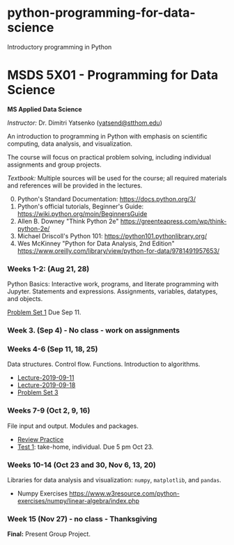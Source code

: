 # python-programming-for-data-science
Introductory programming in Python

# MSDS 5X01 - Programming for Data Science

**MS Applied Data Science**

*Instructor:* Dr. Dimitri Yatsenko (yatsend@stthom.edu)

An introduction to programming in Python with emphasis on scientific computing, data analysis, and visualization.

The course will focus on practical problem solving, including individual assignments and group projects.

*Textbook:* Multiple sources will be used for the course; all required materials and references will be provided in the lectures.

 0. Python's Standard Documentation: https://docs.python.org/3/
 1. Python's official tutorials, Beginner's Guide: https://wiki.python.org/moin/BeginnersGuide
 2. Allen B. Downey "Think Python 2e" https://greenteapress.com/wp/think-python-2e/
 3. Michael Driscoll's Python 101: https://python101.pythonlibrary.org/
 4. Wes McKinney "Python for Data Analysis, 2nd Edition" https://www.oreilly.com/library/view/python-for-data/9781491957653/


### Weeks 1-2: (Aug 21, 28)
Python Basics: Interactive work, programs, and literate programming with Jupyter.
Statements and expressions. Assignments, variables, datatypes, and objects.

[Problem Set 1](Set1.md) Due Sep 11.

### Week 3. (Sep 4) - No class - work on assignments

### Weeks 4-6 (Sep 11, 18, 25)
Data structures. Control flow. Functions. Introduction to algorithms.
* [Lecture-2019-09-11](https://nbviewer.jupyter.org/github/msds-5x01/python-programming-for-data-science/blob/master/notebooks/Lecture-2019-09-11.ipynb)
* [Lecture-2019-09-18](https://nbviewer.jupyter.org/github/msds-5x01/python-programming-for-data-science/blob/master/notebooks/Lecture-2019-09-18.ipynb)
* [Problem Set 3](https://github.com/msds-5x01/python-programming-for-data-science/blob/master/notebooks/Set3.ipynb)

### Weeks 7-9 (Oct 2, 9, 16)
File input and output. Modules and packages. 
* [Review Practice](Mid-Review-Practice.md)
* [Test 1](Test1.md): take-home, individual. Due 5 pm Oct 23.

### Weeks 10-14 (Oct 23 and 30, Nov 6, 13, 20)
Libraries for data analysis and visualization: `numpy`, `matplotlib`, and `pandas`.
* Numpy Exercises https://www.w3resource.com/python-exercises/numpy/linear-algebra/index.php

### Week 15 (Nov 27) - no class - Thanksgiving

**Final:** Present Group Project.

